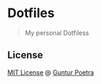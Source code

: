 # Dotfiles

> My personal Dotfiless


## License

[MIT License](https://opensource.org/licenses/MIT) @ [Guntur Poetra](https://github.com/iguntur)
